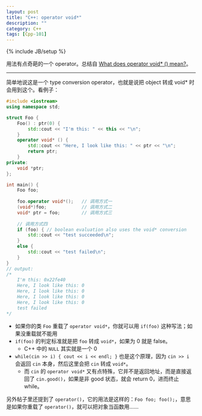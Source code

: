```yaml
---
layout: post
title: "C++: operator void*"
description: ""
category: C++
tags: [Cpp-101]
---
```

{% include JB/setup %}

用法有点奇葩的一个 operator。总结自 [What does operator void* () mean?](http://stackoverflow.com/questions/18215827/what-does-operator-void-mean)。

----

简单地说这是一个 type conversion operator，也就是说把 object 转成 void* 时会用到这个。看例子：

```cpp
#include <iostream>
using namespace std;

struct Foo {
    Foo() : ptr(0) {
        std::cout << "I'm this: " << this << "\n";
    }
    operator void* () {
        std::cout << "Here, I look like this: " << ptr << "\n";
        return ptr;
    }
private:
    void *ptr;
};

int main() {
    Foo foo;
	
    foo.operator void*();	// 调用方式一
    (void*)foo;				// 调用方式二
    void* ptr = foo;		// 调用方式三
    
	// 调用方式四
    if (foo) { // boolean evaluation also uses the void* conversion
        std::cout << "test succeeded\n";
    }
    else {
        std::cout << "test failed\n";
    }
}
// output: 
/* 
	I'm this: 0x22fe40
	Here, I look like this: 0
	Here, I look like this: 0
	Here, I look like this: 0
	Here, I look like this: 0
	test failed
*/
```

* 如果你的类 `Foo` 重载了 `operator void*`，你就可以用 `if(foo)` 这种写法；如果没重载就不能用
* `if(foo)` 的判定标准就是把 `foo` 转成 `void*`，如果为 0 就是 false。
	- C++ 中的 `NULL` 其实就是一个 0
* `while(cin >> i) { cout << i << endl; }` 也是这个原理，因为 `cin >> i` 会返回 `cin` 本身，然后这里会把 `cin` 转成 `void*`。
	- 而 `cin` 的 `operator void*` 又有点特殊，它并不是返回地址，而是直接返回了 `cin.good()`，如果是非 good 状态，就会 return 0，进而终止 while。

另外帖子里还提到了 `operator()`，它的用法是这样的：`Foo foo; foo();`，意思是如果你重载了 `operator()`，就可以把对象当函数用……